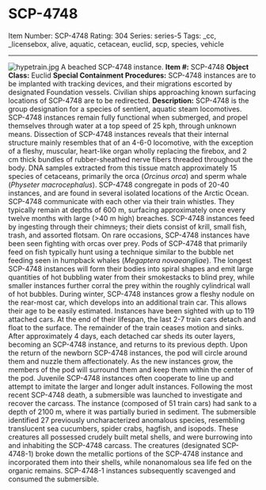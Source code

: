# SCP-4748
Item Number: SCP-4748
Rating: 304
Series: series-5
Tags: _cc, _licensebox, alive, aquatic, cetacean, euclid, scp, species, vehicle

---

![hypetrain.jpg](https://scp-wiki.wdfiles.com/local--files/scp-4748/hypetrain.jpg)
A beached SCP-4748 instance.
**Item #:** SCP-4748
**Object Class:** Euclid
**Special Containment Procedures:** SCP-4748 instances are to be implanted with tracking devices, and their migrations escorted by designated Foundation vessels. Civilian ships approaching known surfacing locations of SCP-4748 are to be redirected.
**Description:** SCP-4748 is the group designation for a species of sentient, aquatic steam locomotives.
SCP-4748 instances remain fully functional when submerged, and propel themselves through water at a top speed of 25 kph, through unknown means.
Dissection of SCP-4748 instances reveals that their internal structure mainly resembles that of an 4-6-0 locomotive, with the exception of a fleshy, muscular, heart-like organ wholly replacing the firebox, and 2 cm thick bundles of rubber-sheathed nerve fibers threaded throughout the body. DNA samples extracted from this tissue match approximately 15 species of cetaceans, primarily the orca (_Orcinus orca_) and sperm whale (_Physeter macrocephalus_).
SCP-4748 congregate in pods of 20-40 instances, and are found in several isolated locations of the Arctic Ocean. SCP-4748 communicate with each other via their train whistles. They typically remain at depths of 600 m, surfacing approximately once every twelve months with large (>40 m high) breaches.
SCP-4748 instances feed by ingesting through their chimneys; their diets consist of krill, small fish, trash, and assorted flotsam. On rare occasions, SCP-4748 instances have been seen fighting with orcas over prey. Pods of SCP-4748 that primarily feed on fish typically hunt using a technique similar to the bubble net feeding seen in humpback whales (_Megaptera novaeangliae_). The longest SCP-4748 instances will form their bodies into spiral shapes and emit large quantities of hot bubbling water from their smokestacks to blind prey, while smaller instances further corral the prey within the roughly cylindrical wall of hot bubbles.
During winter, SCP-4748 instances grow a fleshy nodule on the rear-most car, which develops into an additional train car. This allows their age to be easily estimated. Instances have been sighted with up to 119 attached cars. At the end of their lifespan, the last 2-7 train cars detach and float to the surface. The remainder of the train ceases motion and sinks. After approximately 4 days, each detached car sheds its outer layers, becoming an SCP-4748 instance, and returns to its previous depth.
Upon the return of the newborn SCP-4748 instances, the pod will circle around them and nuzzle them affectionately. As the new instances grow, the members of the pod will surround them and keep them within the center of the pod. Juvenile SCP-4748 instances often cooperate to line up and attempt to imitate the larger and longer adult instances.
Following the most recent SCP-4748 death, a submersible was launched to investigate and recover the carcass. The instance (composed of 51 train cars) had sank to a depth of 2100 m, where it was partially buried in sediment. The submersible identified 27 previously uncharacterized anomalous species, resembling translucent sea cucumbers, spider crabs, hagfish, and isopods. These creatures all possessed crudely built metal shells, and were burrowing into and inhabiting the SCP-4748 carcass.
The creatures (designated SCP-4748-1) broke down the metallic portions of the SCP-4748 instance and incorporated them into their shells, while nonanomalous sea life fed on the organic remains.
SCP-4748-1 instances subsequently scavenged and consumed the submersible.